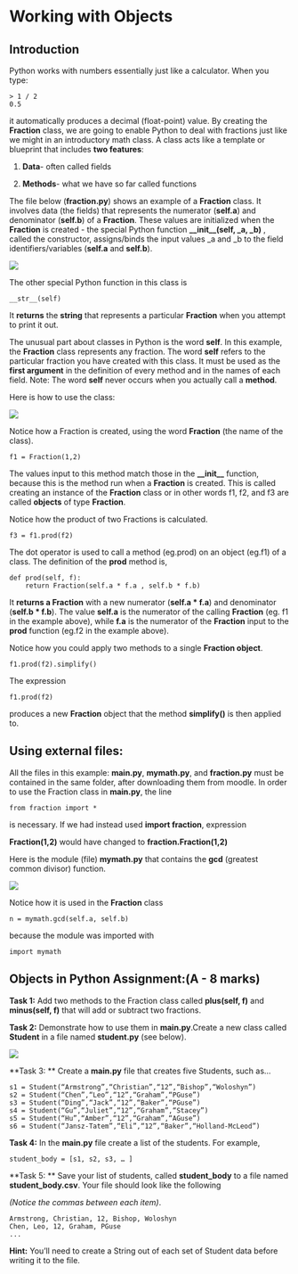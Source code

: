 # Working with Objects

## Introduction

Python works with numbers essentially just like a calculator. When you type:

```
> 1 / 2
0.5
```

it automatically produces a decimal \(float-point\) value. By creating the **Fraction** class, we are going to enable Python to deal with fractions just like we might in an introductory math class. A class acts like a template or blueprint that includes **two features**:

1. **Data**- often called fields

2. **Methods**- what we have so far called functions

The file below \(**fraction.py**\) shows an example of a **Fraction** class. It involves data \(the fields\) that represents the numerator \(**self.a**\) and denominator \(**self.b**\) of a **Fraction**. These values are initialized when the **Fraction** is created - the special Python function **\_\_init\_\_\(self, \_a, \_b\)** , called the constructor, assigns/binds the input values \_a and \_b to the field identifiers/variables \(**self.a** and **self.b**\).

![](https://lh3.googleusercontent.com/g2JJQA8XvfZKJCYG35WrWIQ0tzWO4F5m18CODRL5PXnR1BNFn5FX53lA-iGOQI-6meiAitheED5IqyxjmuhokrVq9XkEziGO-UFTjox1t_F2YwHmgPaXSTxV2hfSI1wtxGrUXRLS)

The other special Python function in this class is

```
__str__(self)
```

It **returns** the **string** that represents a particular **Fraction** when you attempt to print it out.

The unusual part about classes in Python is the word **self**. In this example, the **Fraction** class represents any fraction. The word **self** refers to the particular fraction you have created with this class. It must be used as the **first argument** in the definition of every method and in the names of each field. Note: The word **self** never occurs when you actually call a **method**.

Here is how to use the class:

![](https://lh3.googleusercontent.com/Bqy13Vb24ajiz8cgKBFO7Gv0mzr6RDlqeUp4jdKtJKLFhgxNcb1bpqjNIwumJYfou2_WTe1sjKNo1vQC0mi-WgbgcHQ1c_QRPrh7lRR1hvndnZnbibiAk10HMBNHjg0YYqXFjX47)

Notice how a Fraction is created, using the word **Fraction** \(the name of the class\).

```
f1 = Fraction(1,2)
```

The values input to this method match those in the **\_\_init\_\_** function, because this is the method run when a **Fraction** is created. This is called creating an instance of the **Fraction** class or in other words f1, f2, and f3 are called **objects** of type **Fraction**.

Notice how the product of two Fractions is calculated.

```
f3 = f1.prod(f2)
```

The dot operator is used to call a method \(eg.prod\) on an object \(eg.f1\) of a class. The definition of the **prod** method is,

```
def prod(self, f):
    return Fraction(self.a * f.a , self.b * f.b)
```

It **returns a Fraction** with a new numerator \(**self.a \* f.a**\) and denominator \(**self.b \* f.b**\). The value **self.a** is the numerator of the calling **Fraction** \(eg. f1 in the example above\), while **f.a** is the numerator of the **Fraction** input to the **prod** function \(eg.f2 in the example above\).

Notice how you could apply two methods to a single **Fraction object**.

```
f1.prod(f2).simplify()
```

The expression

```
f1.prod(f2)
```

produces a new **Fraction** object that the method **simplify\(\)** is then applied to.

## Using external files:

All the files in this example:  **main.py**, **mymath.py**, and **fraction.py** must be contained in the same folder, after downloading them from moodle. In order to use the Fraction class in **main.py**, the line

```
from fraction import *
```

is necessary. If we had instead used **import fraction**, expression

**Fraction\(1,2\)** would have changed to **fraction.Fraction\(1,2\)**

Here is the module \(file\) **mymath.py** that contains the **gcd** \(greatest common divisor\) function.

![](https://lh4.googleusercontent.com/ZN1KNlfXo5ZiWoKg_q6x-uIwteL9pxMfVynqDezgtvm9Z0WrmLYdftrIdZH5Z6xf7bZjlMLEDymFfD2V6ujw-5fhZi6ykOibMMy6F1Aom32HQcY0j0gFd7_VbWiadXaRyhUhy6OA)

Notice how it is used in the **Fraction** class

```
n = mymath.gcd(self.a, self.b)
```

because the module was imported with

```
import mymath
```

## Objects in Python Assignment:\(A - 8 marks\)

**Task 1:**  Add two methods to the Fraction class called **plus\(self, f\)** and **minus\(self, f\)** that will add or subtract two fractions.

**Task 2:**  Demonstrate how to use them in **main.py**.Create a new class called **Student** in a file named **student.py** \(see below\).

![](https://lh5.googleusercontent.com/ucDesuFZY9FtMTbRzKALneF1eR9nB7MGLgTZxnpC4C77R1r2JYdpTpGX3Fq68pjIkZedLuzskFhAYR2hhWVeEbs8rx4asi1dx6wacDafnjXrbZvCtiuFsdtlMER6sNNw6fZ7qdks)

**Task 3: ** Create a **main.py** file that creates five Students, such as…

```
s1 = Student(“Armstrong”,“Christian”,“12”,“Bishop”,“Woloshyn”)
s2 = Student(“Chen”,“Leo”,“12”,“Graham”,“PGuse”)
s3 = Student(“Ding”,“Jack”,“12”,“Baker”,“PGuse”)
s4 = Student(“Gu”,“Juliet”,“12”,“Graham”,“Stacey”)
s5 = Student(“Hu”,“Amber”,“12”,“Graham”,“AGuse”)
s6 = Student(“Jansz-Tatem”,“Eli”,“12”,“Baker”,“Holland-McLeod”)
```

**Task 4:**  In the **main.py** file create a list of the students. For example,

```
student_body = [s1, s2, s3, … ]
```

**Task 5: ** Save your list of students, called **student\_body** to a file named **student\_body.csv**. Your file should look like the following

_\(Notice the commas between each item\)_.

```
Armstrong, Christian, 12, Bishop, Woloshyn
Chen, Leo, 12, Graham, PGuse
...
```

**Hint:** You’ll need to create a String out of each set of Student data before writing it to the file.

